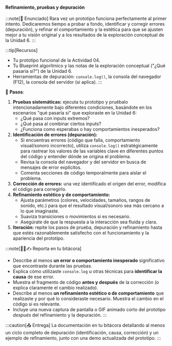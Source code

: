 #### Refinamiento, pruebas y depuración

:::note[🎯 Enunciado]
Rara vez un prototipo funciona perfectamente al primer intento. Dedicaremos tiempo a probar a 
fondo, identificar y corregir errores (depuración), y refinar el comportamiento y la estética 
para que se ajusten mejor a tu visión original y a los resultados de la exploración conceptual de la Unidad 6.
:::

:::tip[Recursos]
-   Tu prototipo funcional de la Actividad 04.
-   Tu Blueprint algorítmico y las notas de la exploración conceptual ("¿Qué pasaría si?") de la Unidad 6.
-   Herramientas de depuración: `console.log()`, la consola del navegador (F12), la consola del servidor (si aplica).
:::

👣 **Pasos**:

1.  **Pruebas sistemáticas:** ejecuta tu prototipo y pruébalo intencionadamente bajo diferentes condiciones, basándote en los escenarios "qué pasaría si" que exploraste en la Unidad 6:
    *   ¿Qué pasa con inputs extremos?
    *   ¿Qué pasa al combinar ciertos inputs?
    *   ¿Funciona como esperabas o hay comportamientos inesperados?
2.  **Identificación de errores (depuración):**
    *   Si encuentras errores (código que falla, comportamiento visual/sonoro incorrecto), utiliza `console.log()` estratégicamente para rastrear los valores de las variables clave en diferentes puntos del código y entender dónde se origina el problema.
    *   Revisa la consola del navegador y del servidor en busca de mensajes de error explícitos.
    *   Comenta secciones de código temporalmente para aislar el problema.
3.  **Corrección de errores:** una vez identificado el origen del error, modifica el código para corregirlo.
4.  **Refinamiento estético y de comportamiento:**
    *   Ajusta parámetros (colores, velocidades, tamaños, rangos de sonido, etc.) para que el resultado visual/sonoro sea más cercano a lo que imaginaste.
    *   Suaviza transiciones o movimientos si es necesario.
    *   Asegúrate de que la respuesta a la interacción sea fluida y clara.
5.  **Iteración:** repite los pasos de prueba, depuración y refinamiento hasta que estés razonablemente satisfecho con el funcionamiento y la apariencia del prototipo.

:::note[🧐🧪✍️ Reporta en tu bitácora]

-   Describe al menos **un error o comportamiento inesperado** significativo que encontraste durante las pruebas.
-   Explica cómo utilizaste `console.log` u otras técnicas para **identificar la causa** de ese error.
-   Muestra el fragmento de código **antes y después** de la corrección (o explica claramente el cambio realizado).
-   Describe al menos **un refinamiento estético o de comportamiento** que realizaste y por qué lo consideraste necesario. Muestra el cambio en el código si es relevante.
-   Incluye una nueva captura de pantalla o GIF animado corto del prototipo *después* del refinamiento y la depuración.
:::

:::caution[📤 Entrega]
La documentación en tu bitácora detallando al menos un ciclo completo de depuración (identificación, causa, corrección) y un ejemplo de refinamiento, junto con una demo actualizada del prototipo.
:::
